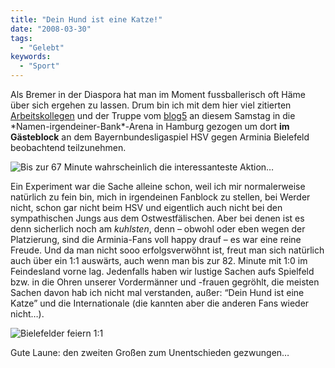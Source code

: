 ```yaml
---
title: "Dein Hund ist eine Katze!"
date: "2008-03-30"
tags:
  - "Gelebt"
keywords:
  - "Sport"
---
```


Als Bremer in der Diaspora hat man im Moment fussballerisch oft Häme über sich ergehen zu lassen. Drum bin ich mit dem hier viel zitierten [Arbeitskollegen](http://anmutunddemut.de) und der Truppe vom [blog5](http://blog5.digitalkonglomerat.de) an diesem Samstag in die \*Namen-irgendeiner-Bank\*-Arena in Hamburg gezogen um dort **im Gästeblock** an dem Bayernbundesligaspiel HSV gegen Arminia Bielefeld beobachtend teilzunehmen.

![Bis zur 67 Minute wahrscheinlich die interessanteste Aktion…](/images/codecandies/ZZ34876B8D.jpg)

Ein Experiment war die Sache alleine schon, weil ich mir normalerweise natürlich zu fein bin, mich in irgendeinen Fanblock zu stellen, bei Werder nicht, schon gar nicht beim HSV und eigentlich auch nicht bei den sympathischen Jungs aus dem Ostwestfälischen. Aber bei denen ist es denn sicherlich noch am _kuhlsten_, denn – obwohl oder eben wegen der Platzierung, sind die Arminia-Fans voll happy drauf – es war eine reine Freude. Und da man nicht sooo erfolgsverwöhnt ist, freut man sich natürlich auch über ein 1:1 auswärts, auch wenn man bis zur 82. Minute mit 1:0 im Feindesland vorne lag. Jedenfalls haben wir lustige Sachen aufs Spielfeld bzw. in die Ohren unserer Vordermänner und -frauen gegröhlt, die meisten Sachen davon hab ich nicht mal verstanden, außer: “Dein Hund ist eine Katze” und die Internationale (die kannten aber die anderen Fans wieder nicht…).

![Bielefelder feiern 1:1](/images/codecandies/ZZ53159D4A.jpg)

Gute Laune: den zweiten Großen zum Unentschieden gezwungen…
